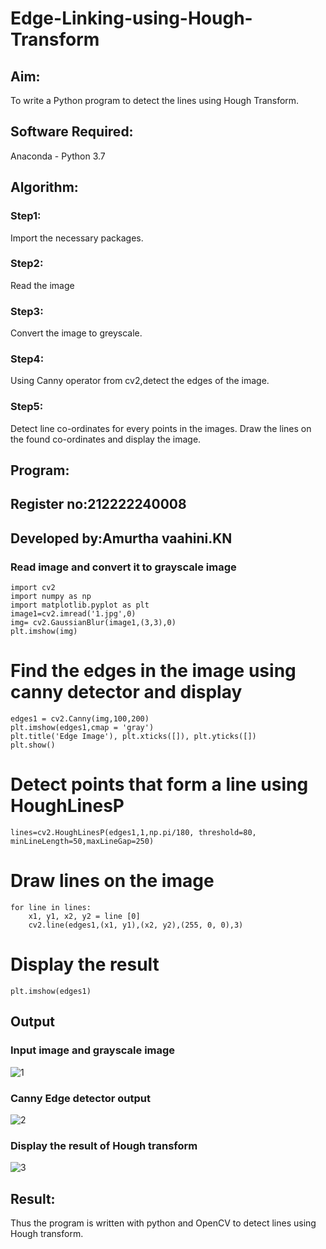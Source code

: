 # Edge-Linking-using-Hough-Transform
## Aim:
To write a Python program to detect the lines using Hough Transform.

## Software Required:
Anaconda - Python 3.7

## Algorithm:
### Step1:
Import the necessary packages.
<br>

### Step2:
Read the image
<br>

### Step3:
Convert the image to greyscale.
<br>

### Step4:
Using Canny operator from cv2,detect the edges of the image.
<br>

### Step5:
Detect line co-ordinates for every points in the images. Draw the lines on the found co-ordinates and display the image.
<br>


## Program:
## Register no:212222240008
## Developed by:Amurtha vaahini.KN 

###  Read image and convert it to grayscale image
~~~
import cv2
import numpy as np
import matplotlib.pyplot as plt
image1=cv2.imread('1.jpg',0)
img= cv2.GaussianBlur(image1,(3,3),0)
plt.imshow(img)
~~~


# Find the edges in the image using canny detector and display
~~~
edges1 = cv2.Canny(img,100,200)
plt.imshow(edges1,cmap = 'gray')
plt.title('Edge Image'), plt.xticks([]), plt.yticks([])
plt.show()
~~~


# Detect points that form a line using HoughLinesP
~~~
lines=cv2.HoughLinesP(edges1,1,np.pi/180, threshold=80, minLineLength=50,maxLineGap=250)
~~~


# Draw lines on the image
~~~
for line in lines:
    x1, y1, x2, y2 = line [0] 
    cv2.line(edges1,(x1, y1),(x2, y2),(255, 0, 0),3)
~~~

# Display the result
~~~
plt.imshow(edges1)
~~~


## Output

### Input image and grayscale image
![1](https://user-images.githubusercontent.com/94980741/169020246-6a748ffc-5377-40c8-9734-d8d5f8ce3147.png)


### Canny Edge detector output
![2](https://user-images.githubusercontent.com/94980741/169020313-f1a90c54-24d0-4264-aca7-a0f101c41bf5.png)



### Display the result of Hough transform
![3](https://user-images.githubusercontent.com/94980741/169020337-c62a63f6-0d2f-42a1-b649-bb89f5da2bb0.png)



## Result:
Thus the program is written with python and OpenCV to detect lines using Hough transform. 
